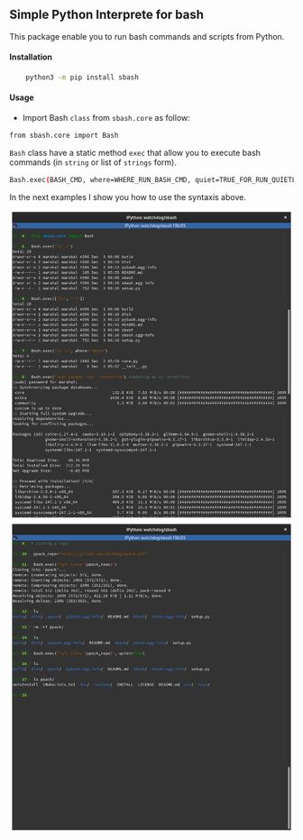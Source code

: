 ## Simple Python Interprete for bash
This package enable you to run bash commands and scripts from Python.

#### Installation
```bash
    python3 -m pip install sbash
```

#### Usage
* Import Bash `class` from `sbash.core` as follow:
```bash
from sbash.core import Bash
```
`Bash` class have a static method `exec` that allow you to execute bash commands (in `string` or list of `strings` form).
```bash
Bash.exec(BASH_CMD, where=WHERE_RUN_BASH_CMD, quiet=TRUE_FOR_RUN_QUIETLY)
```

In the next examples I show you how to use the syntaxis above.


![string_and_list_cmd_format](doc/images/string_and_list_cmd_format.png)
![quiet_flag](doc/images/quiet_flag.png)